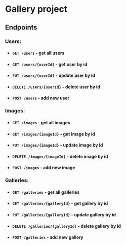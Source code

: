 # Gallery project

## Endpoints
### Users:
- #### `GET /users` - get all users
- #### `GET /users/{userId}` - get user by id
- #### `PUT /users/{userId}` - update user by id
- #### `DELETE /users/{userId}` - delete user by id
- #### `POST /users` - add new user
### Images:
- #### `GET /images` - get all images
- #### `GET /images/{imageId}` - get image by id
- #### `PUT /images/{imageId}` - update image by id
- #### `DELETE /images/{imageId}` - delete image by id
- #### `POST /images` - add new image
### Galleries:
- #### `GET /galleries` - get all galleries
- #### `GET /galleries/{galleryId}` - get gallery by id
- #### `PUT /galleries/{galleryId}` - update gallery by id
- #### `DELETE /galleries/{galleryId}` - delete gallery by id
- #### `POST /galleries` - add new gallery
